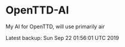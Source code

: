 # OpenTTD-AI
My AI for OpenTTD, will use primarily air

Latest backup: Sun Sep 22 01:56:01 UTC 2019
